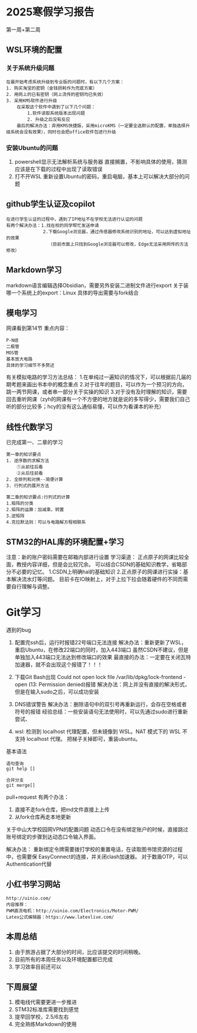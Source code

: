 # 2025寒假学习报告
第一周+第二周
##  WSL环境的配置

### 关于系统升级问题
~~~
在最开始考虑系统升级到专业版的问题时，有以下几个方案：
1. 购买淘宝的密钥（金钱损耗作为兜底方案）
2. 用网上的已有密钥（网上流传的密钥均已失效）
3. 采用KMS软件进行升级
	在采取这个软件中遇到了以下几个问题：
		1.软件读取系统版本出现问题
		2. 升级之后没有反应
	最后的解决办法：弃用KMS快捷版，采用microKMS（一定要全选默认的配置，单独选择升级系统会没有效果），同时也会把office软件包进行升级
~~~
### 安装Ubuntu的问题
1. powershell显示无法解析系统与服务器
	直接搁置，不影响具体的使用，猜测应该是在下载的过程中出现了读取错误
1. 打不开WSL
	重新设置Ubuntu的密码，重启电脑，基本上可以解决大部分的问题
## github学生认证及copilot
~~~
在进行学生认证的过程中，遇到了IP地址不在学校无法进行认证的问题
有两个解决办法：1.找在校的同学帮忙发送申请
              2.下载Google浏览器，通过传感器修改系统识别的地址，可以达到虚拟地址的效果
                （目前市面上只找到Google浏览器可以修改，Edge无法采用网传的方法修改）
~~~
## Markdown学习

markdown语言编辑选择Obsidian，需要另外安装二进制文件进行export
关于装哪一个系统上的export：Linux
具体的导出需要与fork结合

## 模电学习
网课看到第14节
重点内容：
~~~
P-N结
二极管
MOS管
基本放大电路
具体的学习细节不多赘述
~~~
有关模拟电路的学习方法总结：
1.在单纯过一遍知识的情况下，可以根据前几届的期考题来画出书本中的概念重点
2.对于往年的题目，可以作为一个预习的方向，跳一两节网课，或者串一部分关于实操的知识
3.对于没有及时理解的知识，需要回去重听网课（zyh的网课有一个不方便的地方就是说的多写得少，需要我们自己听的部分比较多；hcy的没有这么通俗易懂，可以作为看课本的补充）
## 线性代数学习
已完成第一、二章的学习
~~~
第一章的知识要点
1. 逆序数的求解方法
	①从前往后看
	②从后往前看
2. 全排列和对换--简便计算
3. 行列式的展开方法
~~~

~~~
第二章的知识要点:行列式的计算
1.矩阵的分类
2.矩阵的运算：加减乘，转置
3.逆矩阵
4.克拉默法则：可以与电路解方程相联系
~~~
## STM32的HAL库的环境配置+学习
注意：新的账户密码需要在邮箱内部进行设置
学习渠道：
    正点原子的网课比较全面，教授内容详细，但是会比较冗余。
    可以结合CSDN的基础知识教学，省略部分不必要的记忆。
1.CSDN上明确hal的基础知识
2.正点原子的网课进行实操：基本解决流水灯等问题。
    目前卡在IO映射上，对于上拉下拉会随着硬件的不同而需要自行理解与调整。
	
# Git学习
遇到的bug
1. 配置完ssh后，运行时报错22号端口无法连接
	解决办法：重新更新了WSL，重启Ubuntu，在修改22端口的同时，加入443端口
	虽然CSDN不建议，但是单独加入443端口无法达到修改端口的效果
	最直接的办法：一定要在关闭瓦特加速器，就不会出现这个报错了！！！

2. 下载Git Bash出现 Could not open lock file /var/lib/dpkg/lock-frontend - open (13: Permission denied)报错
	解决办法：网上并没有直接的解决形式，但是在输入sudo之后，可以成功安装

3. DNS错误警告
	解决办法：删除语句中的双引号再重新运行，会存在空格或者符号的报错
    经验总结：一些安装语句无法使用时，可以先通过sudo进行重新尝试、
4. wsl: 检测到 localhost 代理配置，但未镜像到 WSL。NAT 模式下的 WSL 不支持 localhost 代理。
	把梯子关掉即可，重装ubuntu。

基本语法
~~~
语句查询
git help []
~~~

~~~
合并分支
git merge[]
~~~

pull+request
有两个办法：
1. 直接不走fork仓库，把md文件直接上上传
2. 从fork仓库再走本地更新

关于中山大学校园网VPN的配置问题
动态口令在没有绑定账户的时候，直接跳过账号绑定的步骤到达动态口令输入界面。

解决办法：
    重新绑定令牌需要拨打学校的重置电话，在读取图书馆资源的过程中，也需要保
EasyConnect的连接，并关闭clash加速器。
    对于数盾OTP，可以Authentication代替

## 小红书学习网站
~~~
http://uinio.com/
内容推荐：
PWM直流电机：http://uinio.com/Electronics/Motor-PWM/
Latex公式编辑器：https://www.latexlive.com/
~~~
## 本周总结
1. 由于旅游占据了大部分的时间，比应该提交的时间稍晚。
2. 目前所有的本周任务以及环境配置都已完成
3. 学习效率目前还可以

## 下周展望
1. 模电线代需要更进一步推进
2. STM32标准库需要找到感觉
3. 提早回学校，2.5/6左右
4. 完全熟练Markdown的使用

